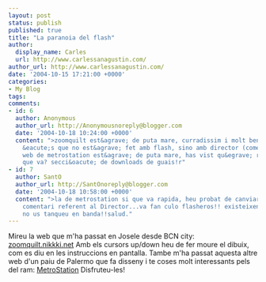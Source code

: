 ```yaml
---
layout: post
status: publish
published: true
title: "La paranoia del flash"
author:
  display_name: Carles
  url: http://www.carlessanagustin.com/
author_url: http://www.carlessanagustin.com/
date: '2004-10-15 17:21:00 +0000'
categories:
- My Blog
tags:
comments:
- id: 6
  author: Anonymous
  author_url: http://Anonymousnoreply@blogger.com
  date: '2004-10-18 10:24:00 +0000'
  content: ">zoomquilt est&agrave; de puta mare, curradissim i molt ben fet!la ll&agrave;stima
    &eacute;s que no est&agrave; fet amb flash, sino amb director (comentari repelent)La
    web de metrostation est&agrave; de puta mare, has vist qu&egrave; r&agrave;pida
    que va? secci&oacute; de downloads de guais!r"
- id: 7
  author: SantO
  author_url: http://SantOnoreply@blogger.com
  date: '2004-10-18 10:58:00 +0000'
  content: ">la de metrostation si que va rapida, heu probat de canviar l&#039;skin?...pel
    comentari referent al Director...va fan culo flasheros!! existeixen altres tecnologies!!
    no us tanqueu en banda!!salud."
---
```

Mireu la web que m'ha passat en Josele desde BCN city:
[zoomquilt.nikkki.net](http://razghul.ice.org/misc/zoom/zoom.htm)
Amb els cursors up/down heu de fer moure el dibuix, com es diu en les instruccions en pantalla.
Tambe m'ha passat aquesta altre web d'un paiu de Palermo que fa disseny i te coses molt interessants pels del ram:
[MetroStation](http://www.peamarte.it/02/03.html)
Disfruteu-les!
